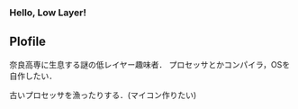 ### Hello, Low Layer!

## Plofile
奈良高専に生息する謎の低レイヤー趣味者．
プロセッサとかコンパイラ，OSを自作したい．

古いプロセッサを漁ったりする．(マイコン作りたい)
<!--
**Basyo-Engineer/Basyo-Engineer** is a ✨ _special_ ✨ repository because its `README.md` (this file) appears on your GitHub profile.

Here are some ideas to get you started:

- 🔭 I’m currently working on ...
- 🌱 I’m currently learning ...
- 👯 I’m looking to collaborate on ...
- 🤔 I’m looking for help with ...
- 💬 Ask me about ...
- 📫 How to reach me: ...
- 😄 Pronouns: ...
- ⚡ Fun fact: ...
-->
